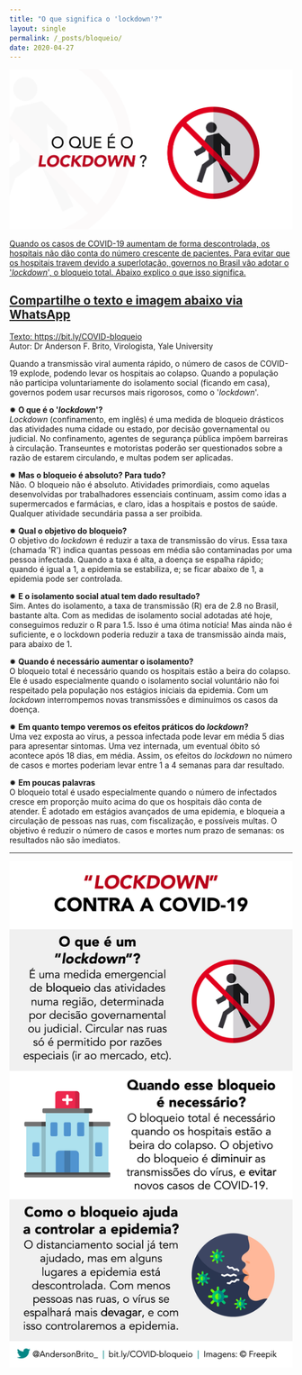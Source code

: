 ```yaml
---
title: "O que significa o 'lockdown'?"
layout: single
permalink: /_posts/bloqueio/
date: 2020-04-27
---
```


<a href="https://bit.ly/COVID-bloqueio"><img src="/assets/images/bloqueio.png" width="700">

Quando os casos de COVID-19 aumentam de forma descontrolada, os hospitais não dão conta do número crescente de pacientes. Para evitar que os hospitais travem devido a superlotação, governos no Brasil vão adotar o '*lockdown*', o bloqueio total. Abaixo explico o que isso significa.

## Compartilhe o texto e imagem abaixo via WhatsApp

Texto: <https://bit.ly/COVID-bloqueio><br>
Autor: Dr Anderson F. Brito, Virologista, Yale University

Quando a transmissão viral aumenta rápido, o número de casos de COVID-19 explode, podendo levar os hospitais ao colapso. Quando a população não participa voluntariamente do isolamento social (ficando em casa), governos podem usar recursos mais rigorosos, como o '*lockdown*'.

✹ **O que é o '*lockdown*'?**<br />
*Lockdown* (confinamento, em inglês) é uma medida de bloqueio drásticos das atividades numa cidade ou estado, por decisão governamental ou judicial. No confinamento, agentes de segurança pública impõem barreiras à circulação. Transeuntes e motoristas poderão ser questionados sobre a razão de estarem circulando, e multas podem ser aplicadas.

✹ **Mas o bloqueio é absoluto? Para tudo?**<br />
Não. O bloqueio não é absoluto. Atividades primordiais, como aquelas desenvolvidas por trabalhadores essenciais continuam, assim como idas a supermercados e farmácias, e claro, idas a hospitais e postos de saúde. Qualquer atividade secundária passa a ser proibida.

✹ **Qual o objetivo do bloqueio?**<br />
O objetivo do *lockdown* é reduzir a taxa de transmissão do vírus. Essa taxa (chamada 'R') indica quantas pessoas em média são contaminadas por uma pessoa infectada. Quando a taxa é alta, a doença se espalha rápido; quando é igual a 1, a epidemia se estabiliza, e; se ficar abaixo de 1, a epidemia pode ser controlada.

✹ **E o isolamento social atual tem dado resultado?**<br />
Sim. Antes do isolamento, a taxa de transmissão (R) era de 2.8 no Brasil, bastante alta. Com as medidas de isolamento social adotadas até hoje, conseguimos reduzir o R para 1.5. Isso é uma ótima notícia! Mas ainda não é suficiente, e o lockdown poderia reduzir a taxa de transmissão ainda mais, para abaixo de 1.

✹ **Quando é necessário aumentar o isolamento?**<br />
O bloqueio total é necessário quando os hospitais estão a beira do colapso. Ele é usado especialmente quando o isolamento social voluntário não foi respeitado pela população nos estágios iniciais da epidemia.  Com um *lockdown* interrompemos novas transmissões e diminuímos os casos da doença.

✹ **Em quanto tempo veremos os efeitos práticos do *lockdown*?**<br />
Uma vez exposta ao vírus, a pessoa infectada pode levar em média 5 dias para apresentar sintomas. Uma vez internada, um eventual óbito só acontece após 18 dias, em média. Assim, os efeitos do *lockdown* no número de casos e mortes poderiam levar entre 1 a 4 semanas para dar resultado.

✹ **Em poucas palavras**<br />
O bloqueio total é usado especialmente quando o número de infectados cresce em proporção muito acima do que os hospitais dão conta de atender. É adotado em estágios avançados de uma epidemia, e bloqueia a circulação de pessoas nas ruas, com fiscalização, e possíveis multas. O objetivo é reduzir o número de casos e mortes num prazo de semanas: os resultados não são imediatos.

***

<img src="/assets/images/lockdown-zap.png">

<!-- ## Compartilhe em suas redes sociais -->
